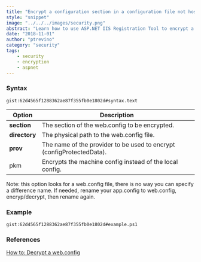 ```yaml
---
title: "Encrypt a configuration section in a configuration file not hosted in IIS"
style: "snippet"
image: "../../../images/security.png"
abstract: "Learn how to use ASP.NET IIS Registration Tool to encrypt a configuration section in a configuration file not hosted in IIS."
date: "2018-11-01"
author: "ptrevino"
category: "security"
tags:
    - security
    - encryption
    - aspnet
---
```


<!-- start:abstract -->

### Syntax

`gist:62d4565f1288362ae87f355fb0e1802d#syntax.text`

| Option              | Description                                                           |
| ------------------- | --------------------------------------------------------------------- |
| **section**         | The section of the web.config to be encrypted.                        |
| **directory**       | The physical path to the web.config file.                             |
| **prov <provider>** | The name of the provider to be used to encrypt (configProtectedData). |
| pkm                 | Encrypts the machine config instead of the local config.              |

Note: this option looks for a web.config file, there is no way you can specify a difference name. If needed, rename your app.config to web.config, encryp/decrypt, then rename again.  

<!-- end:abstract -->

### Example

`gist:62d4565f1288362ae87f355fb0e1802d#example.ps1`

### References
[How to: Decrypt a web.config](https://msdn.microsoft.com/en-us/library/bb986792.aspx)
